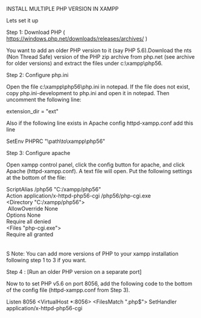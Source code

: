 INSTALL MULTIPLE PHP VERSION IN XAMPP

Lets set it up

Step 1: Download PHP ( https://windows.php.net/downloads/releases/archives/ )

You want to add an older PHP version to it (say PHP 5.6).Download the nts (Non Thread Safe) version of the PHP zip archive from php.net (see archive for older versions) and extract the files under c:\xampp\php56.

Step 2: Configure php.ini

Open the file c:\xampp\php56\php.ini in notepad. If the file does not exist, copy php.ini-development to php.ini and open it in notepad. Then uncomment the following line:

extension_dir = "ext"

Also if the following line exists in Apache config httpd-xampp.conf
add this line

SetEnv PHPRC "\\path\\to\\xampp\\php56"

Step 3: Configure apache

Open xampp control panel, click the config button for apache, and click Apache (httpd-xampp.conf). A text file will open. Put the following settings at the bottom of the file:

ScriptAlias /php56 "C:/xampp/php56"<br/>
Action application/x-httpd-php56-cgi /php56/php-cgi.exe<br/>
<Directory "C:/xampp/php56"><br/>
    &nbsp;AllowOverride None<br/>
    Options None<br/>
    Require all denied<br/>
    <Files "php-cgi.exe"><br/>
        Require all granted<br/>
    </Files><br/>
</Directory><br/>
S
Note: You can add more versions of PHP to your xampp installation following step 1 to 3 if you want.

Step 4 : [Run an older PHP version on a separate port]

Now to to set PHP v5.6 on port 8056, add the following code to the bottom of the config file (httpd-xampp.conf from Step 3).

Listen 8056
<VirtualHost *:8056>
    <FilesMatch "\.php$">
        SetHandler application/x-httpd-php56-cgi
    </FilesMatch>
</VirtualHost>
